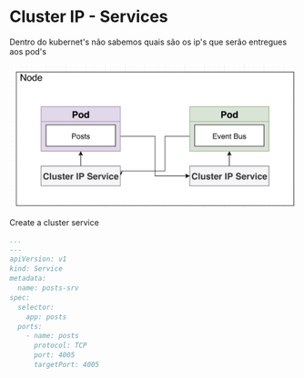 # Cluster IP - Services

Dentro do kubernet's não sabemos quais são os ip's que serão entregues aos pod's

![kcluster.PNG](Cluster%20IP%20-%20Services%20ca3a50eeb0a741e8ae8b734f2a51737b/kcluster.png)

Create a cluster service

```yaml
...
---
apiVersion: v1
kind: Service
metadata:
  name: posts-srv
spec:
  selector:
    app: posts
  ports:
    - name: posts
      protocol: TCP
      port: 4005
      targetPort: 4005
```